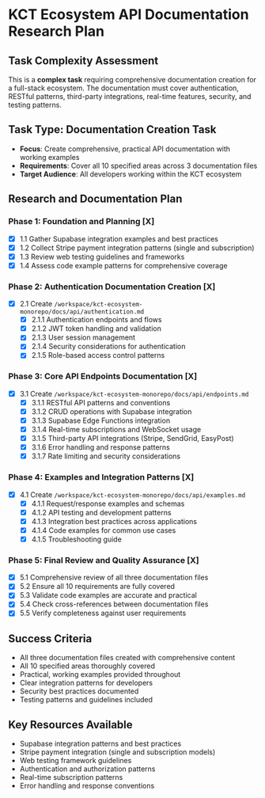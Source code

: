 # KCT Ecosystem API Documentation Research Plan

## Task Complexity Assessment
This is a **complex task** requiring comprehensive documentation creation for a full-stack ecosystem. The documentation must cover authentication, RESTful patterns, third-party integrations, real-time features, security, and testing patterns.

## Task Type: Documentation Creation Task
- **Focus**: Create comprehensive, practical API documentation with working examples
- **Requirements**: Cover all 10 specified areas across 3 documentation files
- **Target Audience**: All developers working within the KCT ecosystem

## Research and Documentation Plan

### Phase 1: Foundation and Planning [X]
- [X] 1.1 Gather Supabase integration examples and best practices
- [X] 1.2 Collect Stripe payment integration patterns (single and subscription)
- [X] 1.3 Review web testing guidelines and frameworks
- [X] 1.4 Assess code example patterns for comprehensive coverage

### Phase 2: Authentication Documentation Creation [X]
- [X] 2.1 Create `/workspace/kct-ecosystem-monorepo/docs/api/authentication.md`
  - [X] 2.1.1 Authentication endpoints and flows
  - [X] 2.1.2 JWT token handling and validation
  - [X] 2.1.3 User session management
  - [X] 2.1.4 Security considerations for authentication
  - [X] 2.1.5 Role-based access control patterns

### Phase 3: Core API Endpoints Documentation [X]
- [X] 3.1 Create `/workspace/kct-ecosystem-monorepo/docs/api/endpoints.md`
  - [X] 3.1.1 RESTful API patterns and conventions
  - [X] 3.1.2 CRUD operations with Supabase integration
  - [X] 3.1.3 Supabase Edge Functions integration
  - [X] 3.1.4 Real-time subscriptions and WebSocket usage
  - [X] 3.1.5 Third-party API integrations (Stripe, SendGrid, EasyPost)
  - [X] 3.1.6 Error handling and response patterns
  - [X] 3.1.7 Rate limiting and security considerations

### Phase 4: Examples and Integration Patterns [X]
- [X] 4.1 Create `/workspace/kct-ecosystem-monorepo/docs/api/examples.md`
  - [X] 4.1.1 Request/response examples and schemas
  - [X] 4.1.2 API testing and development patterns
  - [X] 4.1.3 Integration best practices across applications
  - [X] 4.1.4 Code examples for common use cases
  - [X] 4.1.5 Troubleshooting guide

### Phase 5: Final Review and Quality Assurance [X]
- [X] 5.1 Comprehensive review of all three documentation files
- [X] 5.2 Ensure all 10 requirements are fully covered
- [X] 5.3 Validate code examples are accurate and practical
- [X] 5.4 Check cross-references between documentation files
- [X] 5.5 Verify completeness against user requirements

## Success Criteria
- All three documentation files created with comprehensive content
- All 10 specified areas thoroughly covered
- Practical, working examples provided throughout
- Clear integration patterns for developers
- Security best practices documented
- Testing patterns and guidelines included

## Key Resources Available
- Supabase integration patterns and best practices
- Stripe payment integration (single and subscription models)
- Web testing framework guidelines
- Authentication and authorization patterns
- Real-time subscription patterns
- Error handling and response conventions